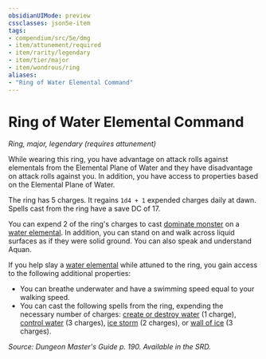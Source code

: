 ```yaml
---
obsidianUIMode: preview
cssclasses: json5e-item
tags:
- compendium/src/5e/dmg
- item/attunement/required
- item/rarity/legendary
- item/tier/major
- item/wondrous/ring
aliases: 
- "Ring of Water Elemental Command"
---
```

# Ring of Water Elemental Command
*Ring, major, legendary (requires attunement)*  


While wearing this ring, you have advantage on attack rolls against elementals from the Elemental Plane of Water and they have disadvantage on attack rolls against you. In addition, you have access to properties based on the Elemental Plane of Water.

The ring has 5 charges. It regains `1d4 + 1` expended charges daily at dawn. Spells cast from the ring have a save DC of 17.

You can expend 2 of the ring's charges to cast [dominate monster](/compendium/spells/dominate-monster.md) on a [water elemental](/compendium/bestiary/elemental/water-elemental.md). In addition, you can stand on and walk across liquid surfaces as if they were solid ground. You can also speak and understand Aquan.

If you help slay a [water elemental](/compendium/bestiary/elemental/water-elemental.md) while attuned to the ring, you gain access to the following additional properties:

- You can breathe underwater and have a swimming speed equal to your walking speed.  
- You can cast the following spells from the ring, expending the necessary number of charges: [create or destroy water](/compendium/spells/create-or-destroy-water.md) (1 charge), [control water](/compendium/spells/control-water.md) (3 charges), [ice storm](/compendium/spells/ice-storm.md) (2 charges), or [wall of ice](/compendium/spells/wall-of-ice.md) (3 charges).  

*Source: Dungeon Master's Guide p. 190. Available in the SRD.*
